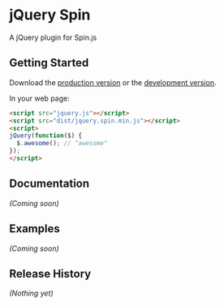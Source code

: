 # jQuery Spin

A jQuery plugin for Spin.js

## Getting Started
Download the [production version][min] or the [development version][max].

[min]: https://raw.github.com/tdoherty/jQuery.SpinJS/master/dist/jquery.spin.min.js
[max]: https://raw.github.com/tdoherty/jQuery.SpinJS/master/dist/jquery.spin.js

In your web page:

```html
<script src="jquery.js"></script>
<script src="dist/jquery.spin.min.js"></script>
<script>
jQuery(function($) {
  $.awesome(); // "awesome"
});
</script>
```

## Documentation
_(Coming soon)_

## Examples
_(Coming soon)_

## Release History
_(Nothing yet)_
